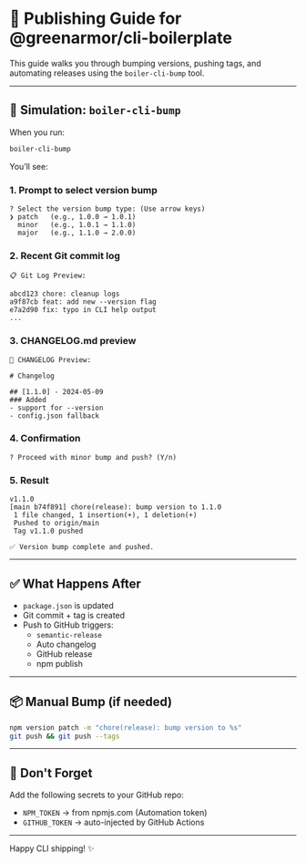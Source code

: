 # 🚀 Publishing Guide for @greenarmor/cli-boilerplate

This guide walks you through bumping versions, pushing tags, and automating releases using the `boiler-cli-bump` tool.

---

## 🧪 Simulation: `boiler-cli-bump`

When you run:

```bash
boiler-cli-bump
```

You’ll see:

### 1. Prompt to select version bump

```
? Select the version bump type: (Use arrow keys)
❯ patch   (e.g., 1.0.0 → 1.0.1)
  minor   (e.g., 1.0.1 → 1.1.0)
  major   (e.g., 1.1.0 → 2.0.0)
```

### 2. Recent Git commit log

```
📋 Git Log Preview:

abcd123 chore: cleanup logs
a9f87cb feat: add new --version flag
e7a2d90 fix: typo in CLI help output
...
```

### 3. CHANGELOG.md preview

```
📄 CHANGELOG Preview:

# Changelog

## [1.1.0] - 2024-05-09
### Added
- support for --version
- config.json fallback
```

### 4. Confirmation

```
? Proceed with minor bump and push? (Y/n)
```

### 5. Result

```
v1.1.0
[main b74f891] chore(release): bump version to 1.1.0
 1 file changed, 1 insertion(+), 1 deletion(+)
 Pushed to origin/main
 Tag v1.1.0 pushed

✅ Version bump complete and pushed.
```

---

## ✅ What Happens After

- `package.json` is updated
- Git commit + tag is created
- Push to GitHub triggers:
  - `semantic-release`
  - Auto changelog
  - GitHub release
  - npm publish

---

## 📦 Manual Bump (if needed)

```bash
npm version patch -m "chore(release): bump version to %s"
git push && git push --tags
```

---

## 🔐 Don't Forget

Add the following secrets to your GitHub repo:

- `NPM_TOKEN` → from npmjs.com (Automation token)
- `GITHUB_TOKEN` → auto-injected by GitHub Actions

---

Happy CLI shipping! ✨
